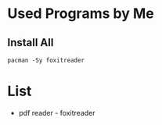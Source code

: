 # Used Programs by Me

## Install All

```
pacman -Sy foxitreader 
```

# List

- pdf reader - foxitreader

